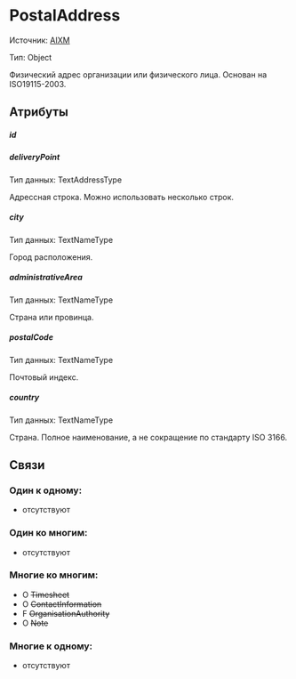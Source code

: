 PostalAddress
====
Источник: [AIXM](https://extranet.eurocontrol.int/http://webprisme.cfmu.eurocontrol.int/aixmwiki_public/bin/view/AIXM/Class_PostalAddress)

Тип: Object

Физический адрес организации или физического лица. Основан на ISO19115-2003.

## Атрибуты

##### id

##### deliveryPoint
Тип данных: TextAddressType

Адрессная строка. Можно использовать несколько строк.

##### city
Тип данных: TextNameType

Город расположения.

##### administrativeArea
Тип данных: TextNameType

Страна или провинца.

##### postalCode
Тип данных: TextNameType

Почтовый индекс.

##### country
Тип данных: TextNameType

Страна. Полное наименование, а не сокращение по стандарту ISO 3166.

## Связи

### Один к одному:

- отсутствуют

### Один ко многим:

- отсутствуют

### Многие ко многим:

- O ~~Timesheet~~
- O ~~ContactInformation~~
- F ~~OrganisationAuthority~~
- O ~~Note~~

### Многие к одному:

- отсутствуют
